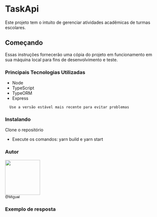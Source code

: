 # TaskApi

Este projeto tem o intuito de gerenciar atividades acadêmicas
de turmas escolares.

## Começando

Essas instruções fornecerão uma cópia do projeto em funcionamento em sua máquina local para fins de desenvolvimento e teste.

### Principais Tecnologias Utilizadas


<ul>
  <li>Node</li>
  <li>TypeScript</li>
  <li>TypeORM</li>
  <li>Express</li>
</ul>


``` 
  Use a versão estável mais recente para evitar problemas
```

### Instalando

Clone o repositório

<ul>
  <li>Execute os comandos: yarn build e yarn start </li>
</ul>


### Autor


[<img src="https://avatars1.githubusercontent.com/miguellrodrigues" width="115"><br><sub>@Miguel</sub>](https://github.com/miguellrodrigues)


### Exemplo de resposta
